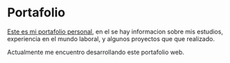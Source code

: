 # Portafolio
<a href="https://montimonster.github.io/Portafolio/">Este es mi portafolio personal</a>, en el se hay informacion sobre mis estudios, experiencia en el mundo laboral, 
y algunos proyectos que que realizado. 


Actualmente me encuentro desarrollando este portafolio web.
